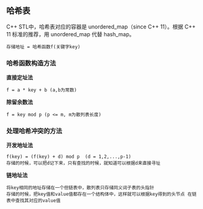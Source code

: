 ## 哈希表
C++ STL中，哈希表对应的容器是 unordered_map（since C++ 11）。根据 C++ 11 标准的推荐，用 unordered_map 代替 hash_map。

```
存储地址 = 哈希函数f(关键字key)
```

### 哈希函数构造方法

**直接定址法**
```
f = a * key + b (a,b为常数)
```

**除留余数法**
```
f = key mod p (p <= m, m为散列表长度)
```


### 处理哈希冲突的方法

**开发地址法**
```
f(key) = (f(key) + d) mod p  (d = 1,2,...,p-1)
存储的时候，可以把d记下来，只有查找的时候，就知道可以根据d来直接寻址
```


**链地址法**
```
将key相同的地址存储在一个但链表中，散列表只存储同义词子表的头指针
存储的时候，把key值和value值都存在一个结构体中，这样就可以根据key得到的头节点 在链表中查找其对应的value值
```
